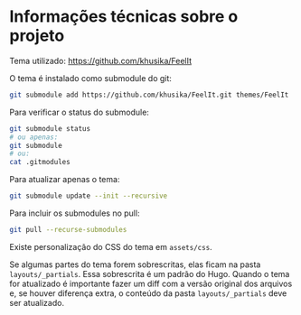 # Informações técnicas sobre o projeto

Tema utilizado: <https://github.com/khusika/FeelIt>

O tema é instalado como submodule do git:

```bash
git submodule add https://github.com/khusika/FeelIt.git themes/FeelIt
```

Para verificar o status do submodule:

```bash
git submodule status
# ou apenas:
git submodule
# ou:
cat .gitmodules
```

Para atualizar apenas o tema:

```bash
git submodule update --init --recursive
```

Para incluir os submodules no pull:

```bash
git pull --recurse-submodules
```

Existe personalização do CSS do tema em `assets/css`.

Se algumas partes do tema forem sobrescritas, elas ficam na pasta `layouts/_partials`. Essa sobrescrita é um padrão do Hugo. Quando o tema for atualizado é importante fazer um diff com a versão original dos arquivos e, se houver diferença extra, o conteúdo da pasta `layouts/_partials` deve ser atualizado.
